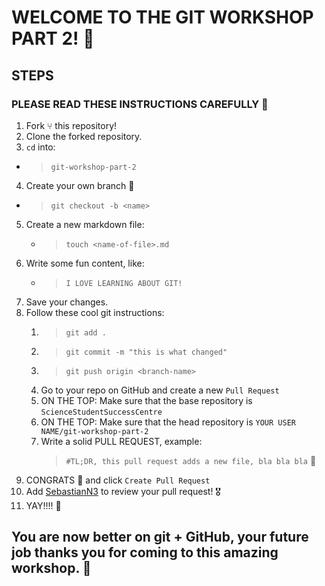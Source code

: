 # WELCOME TO THE GIT WORKSHOP PART 2! 🦄

## STEPS
### PLEASE READ THESE INSTRUCTIONS CAREFULLY 👀

1.  Fork ⑂ this repository!
2.  Clone the forked repository.
3.  `cd` into: 
   - > `git-workshop-part-2`
4.  Create your own branch 🌲
   - > `git checkout -b <name>`
5. Create a new markdown file:
   - > `touch <name-of-file>.md`
6. Write some fun content, like: 
   - > `I LOVE LEARNING ABOUT GIT!`
7. Save your changes. 
8. Follow these cool git instructions: 
   1. > `git add .`
   2. > `git commit -m "this is what changed" `
   3. > `git push origin <branch-name>`
   4. Go to your repo on GitHub and create a new `Pull Request`
   6. ON THE TOP: Make sure that the base repository is `ScienceStudentSuccessCentre`
   7. ON THE TOP: Make sure that the head repository is `YOUR USER NAME/git-workshop-part-2`
   8. Write a solid PULL REQUEST, example: 
      > `#TL;DR, this pull request adds a new file, bla bla bla` 🚀
9. CONGRATS 🥳 and click `Create Pull Request`
10. Add [SebastianN3](https://github.com/SebastianN3) to review your pull request! 🎖
11. YAY!!!! 🎉


## You are now better on git + GitHub, your future job thanks you for coming to this amazing workshop. 🦄
